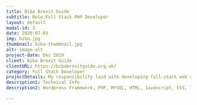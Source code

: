 ```yaml
---
title: Biba Brexit Guide
subtitle: Role:Full Stack PHP Developer
layout: default
modal-id: 3
date: 2020-07-03
img: biba.jpg
thumbnail: biba-thumbnail.jpg
alt: image-alt
project-date: Dec 2019
client: Biba Brexit Guide
clientURL: https://bibabrexitguide.org.uk/
category: Full Stack Developer
projectDetails: My responsibility laid with developing full-stack web application include design ux. 
description1: Technical Info
description2: Wordpress Framework, PHP, MYSQL, HTML, Javascript, CSS, Third Party Libraries(Bootstrap, Datatable JQuery, Form Validation), Git, SSH, Jenkins

---
```

